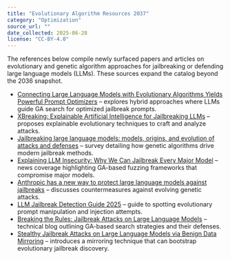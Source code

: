 ```yaml
---
title: "Evolutionary Algorithm Resources 2037"
category: "Optimization"
source_url: ""
date_collected: 2025-06-28
license: "CC-BY-4.0"
---
```


The references below compile newly surfaced papers and articles on evolutionary and genetic algorithm approaches for jailbreaking or defending large language models (LLMs). These sources expand the catalog beyond the 2036 snapshot.

- [Connecting Large Language Models with Evolutionary Algorithms Yields Powerful Prompt Optimizers](https://openreview.net/forum?id=ZG3RaNIsO8) – explores hybrid approaches where LLMs guide GA search for optimized jailbreak prompts.
- [XBreaking: Explainable Artificial Intelligence for Jailbreaking LLMs](https://arxiv.org/abs/2504.21700) – proposes explainable evolutionary techniques to craft and analyze attacks.
- [Jailbreaking large language models: models, origins, and evolution of attacks and defenses](https://www.sciengine.com/doi/10.1360/SSI-2024-0196) – survey detailing how genetic algorithms drive modern jailbreak methods.
- [Explaining LLM Insecurity: Why We Can Jailbreak Every Major Model](https://www.cdotrends.com/story/4568/explaining-llm-insecurity-why-we-can-jailbreak-every-major-model) – news coverage highlighting GA-based fuzzing frameworks that compromise major models.
- [Anthropic has a new way to protect large language models against jailbreaks](https://www.technologyreview.com/2025/02/03/1110849/anthropic-has-a-new-way-to-protect-large-language-models-against-jailbreaks/) – discusses countermeasures against evolving genetic attacks.
- [LLM Jailbreak Detection Guide 2025](https://www.onlinehashcrack.com/guides/ai-security/llm-jailbreak-detection-guide-2025.php) – guide to spotting evolutionary prompt manipulation and injection attempts.
- [Breaking the Rules: Jailbreak Attacks on Large Language Models](https://www.fuzzylabs.ai/blog-post/jailbreak-attacks-on-large-language-models) – technical blog outlining GA-based search strategies and their defenses.
- [Stealthy Jailbreak Attacks on Large Language Models via Benign Data Mirroring](https://aclanthology.org/2025.naacl-long.88.pdf) – introduces a mirroring technique that can bootstrap evolutionary jailbreak discovery.
